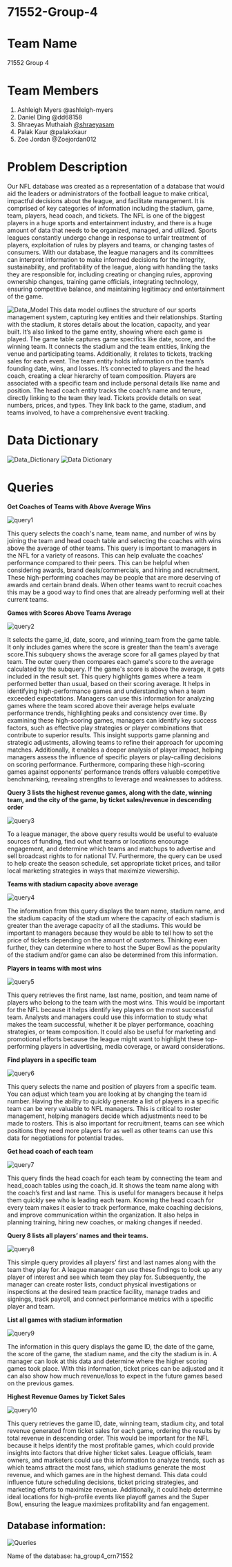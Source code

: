 # 71552-Group-4

# Team Name

71552 Group 4

# Team Members

1. Ashleigh Myers @ashleigh-myers
2. Daniel Ding @dd68158
3. Shraeyas Muthaiah [@shraeyasam](https://github.com/shraeyasam/71552-Group-4.git)
4. Palak Kaur @palakxkaur
5. Zoe Jordan @Zoejordan012

# Problem Description
Our NFL database was created as a representation of a database that would aid the leaders or administrators of the football league to make critical, impactful decisions about the league, and facilitate management. It is comprised of key categories of information including the stadium, game, team, players, head coach, and tickets. The NFL is one of the biggest players in a huge sports and entertainment industry, and there is a huge amount of data that needs to be organized, managed, and utilized. Sports leagues constantly undergo change in response to unfair treatment of players, exploitation of rules by players and teams, or changing tastes of consumers. With our database, the league managers and its committees can interpret information to make informed decisions for the integrity, sustainability, and profitability of the league, along with handling the tasks they are responsible for, including creating or changing rules, approving ownership changes, training game officials, integrating technology, ensuring competitive balance, and maintaining legitimacy and entertainment of the game.

![Data_Model](https://github.com/shraeyasam/71552-Group-4/blob/7f5cc1801b9063f63b9f26f69e5213ba46b4420e/group_1.png)
This data model outlines the structure of our sports management system, capturing key entities and their relationships. Starting with the stadium, it stores details about the location, capacity, and year built. It’s also linked to the game entity, showing where each game is played.
The game table captures game specifics like date, score, and the winning team. It connects the stadium and the team entities, linking the venue and participating teams. Additionally, it relates to tickets, tracking sales for each event.
The team entity holds information on the team’s founding date, wins, and losses. It’s connected to players and the head coach, creating a clear hierarchy of team composition.
Players are associated with a specific team and include personal details like name and position.
The head coach entity tracks the coach’s name and tenure, directly linking to the team they lead.
Tickets provide details on seat numbers, prices, and types. They link back to the game, stadium, and teams involved, to have a comprehensive event tracking. 

# Data Dictionary

![Data_Dictionary](https://github.com/shraeyasam/71552-Group-4/blob/2c1579ceadd10e02276314df81bd33cb605ebb74/group_2.png)
![Data Dictionary](https://github.com/shraeyasam/71552-Group-4/blob/f2fc7d8c3693b427e5e27f24e03c668bb12979c4/group_3.png)

# Queries

**Get Coaches of Teams with Above Average Wins**

![query1](https://github.com/shraeyasam/71552-Group-4/blob/56264f9c6f33c6fd2da703a7e1938fe28ce3fb7b/group_4.png)



This query selects the coach's name, team name, and number of wins by joining the team and head coach table and selecting the coaches with wins above the average of other teams. This query is important to managers in the NFL for a variety of reasons. This can help evaluate the coaches' performance compared to their peers. This can be helpful when considering awards, brand deals/commercials, and hiring and recruitment. These high-performing coaches may be people that are more deserving of awards and certain brand deals. When other teams want to recruit coaches this may be a good way to find ones that are already performing well at their current teams. 

**Games with Scores Above Teams Average**

![query2](https://github.com/shraeyasam/71552-Group-4/blob/56264f9c6f33c6fd2da703a7e1938fe28ce3fb7b/group_5.png)

It selects the game_id, date, score, and winning_team from the game table. It only includes games where the score is greater than the team's average score.This subquery shows the average score for all games played by that team. The outer query then compares each game's score to the average calculated by the subquery. If the game's score is above the average, it gets included in the result set. This query highlights games where a team performed better than usual, based on their scoring average. It helps in identifying high-performance games and understanding when a team exceeded expectations. Managers can use this information for analyzing games where the team scored above their average helps evaluate performance trends, highlighting peaks and consistency over time. By examining these high-scoring games, managers can identify key success factors, such as effective play strategies or player combinations that contribute to superior results. This insight supports game planning and strategic adjustments, allowing teams to refine their approach for upcoming matches. Additionally, it enables a deeper analysis of player impact, helping managers assess the influence of specific players or play-calling decisions on scoring performance. Furthermore, comparing these high-scoring games against opponents’ performance trends offers valuable competitive benchmarking, revealing strengths to leverage and weaknesses to address.

**Query 3 lists the highest revenue games, along with the date, winning team, and the city of the game, by ticket sales/revenue in descending order**

![query3](https://github.com/shraeyasam/71552-Group-4/blob/56264f9c6f33c6fd2da703a7e1938fe28ce3fb7b/group_6.png)

To a league manager, the above query results would be useful to evaluate sources of funding, find out what teams or locations encourage engagement, and determine which teams and matchups to advertise and sell broadcast rights to for national TV. Furthermore, the query can be used to help create the season schedule, set appropriate ticket prices, and tailor local marketing strategies in ways that maximize viewership.

**Teams with stadium capacity above average**

![query4](https://github.com/shraeyasam/71552-Group-4/blob/56264f9c6f33c6fd2da703a7e1938fe28ce3fb7b/group_7.png)

The information from this query displays the team name, stadium name, and the stadium capacity of the stadium where the capacity of each stadium is greater than the average capacity of all the stadiums. This would be important to managers because they would be able to tell how to set the price of tickets depending on the amount of customers. Thinking even further, they can determine where to host the Super Bowl as the popularity of the stadium and/or game can also be determined from this information.

**Players in teams with most wins**

![query5](https://github.com/shraeyasam/71552-Group-4/blob/56264f9c6f33c6fd2da703a7e1938fe28ce3fb7b/group_8.png)

This query retrieves the first name, last name, position, and team name of players who belong to the team with the most wins. This would be important for the NFL because it helps identify key players on the most successful team. Analysts and managers could use this information to study what makes the team successful, whether it be player performance, coaching strategies, or team composition. It could also be useful for marketing and promotional efforts because the league might want to highlight these top-performing players in advertising, media coverage, or award considerations.

**Find players in a specific team**

![query6](https://github.com/shraeyasam/71552-Group-4/blob/56264f9c6f33c6fd2da703a7e1938fe28ce3fb7b/group_9.png)

This query selects the name and position of players from a specific team. You can adjust which team you are looking at by changing the team id number. Having the ability to quickly generate a list of players in a specific team can be very valuable to NFL managers. This is critical to roster management, helping managers decide which adjustments need to be made to rosters. This is also important for recruitment, teams can see which positions they need more players for as well as other teams can use this data for negotiations for potential trades. 

**Get head coach of each team**

![query7](https://github.com/shraeyasam/71552-Group-4/blob/56264f9c6f33c6fd2da703a7e1938fe28ce3fb7b/group_10.png)

This query finds the head coach for each team by connecting the team and head_coach tables using the coach_id. It shows the team name along with the coach’s first and last name. This is useful for managers because it helps them quickly see who is leading each team. Knowing the head coach for every team makes it easier to track performance, make coaching decisions, and improve communication within the organization. It also helps in planning training, hiring new coaches, or making changes if needed.


**Query 8 lists all players’ names and their teams.**

![query8](https://github.com/shraeyasam/71552-Group-4/blob/56264f9c6f33c6fd2da703a7e1938fe28ce3fb7b/group_11.png)

This simple query provides all players’ first and last names along with the team they play for. A league manager can use these findings to look up any player of interest and see which team they play for. Subsequently, the manager can create roster lists, conduct physical investigations or inspections at the desired team practice facility, manage trades and signings, track payroll, and connect performance metrics with a specific player and team.

**List all games with stadium information**

![query9](https://github.com/shraeyasam/71552-Group-4/blob/56264f9c6f33c6fd2da703a7e1938fe28ce3fb7b/group_12.png)

The information in this query displays the game ID, the date of the game, the score of the game, the stadium name, and the city the stadium is in. A manager can look at this data and determine where the higher scoring games took place. WIth this information, ticket prices can be adjusted and it can also show how much revenue/loss to expect in the future games based on the previous games.

**Highest Revenue Games by Ticket Sales**

![query10](https://github.com/shraeyasam/71552-Group-4/blob/56264f9c6f33c6fd2da703a7e1938fe28ce3fb7b/group_13.png)

This query retrieves the game ID, date, winning team, stadium city, and total revenue generated from ticket sales for each game, ordering the results by total revenue in descending order. This would be important for the NFL because it helps identify the most profitable games, which could provide insights into factors that drive higher ticket sales. League officials, team owners, and marketers could use this information to analyze trends, such as which teams attract the most fans, which stadiums generate the most revenue, and which games are in the highest demand. This data could influence future scheduling decisions, ticket pricing strategies, and marketing efforts to maximize revenue. Additionally, it could help determine ideal locations for high-profile events like playoff games and the Super Bowl, ensuring the league maximizes profitability and fan engagement.

## Database information:
![Queries](https://github.com/shraeyasam/71552-Group-4/blob/a4c680db2c2453c8ae7c42039e936b76a8850258/group_14.png)

Name of the database: ha_group4_crn71552

